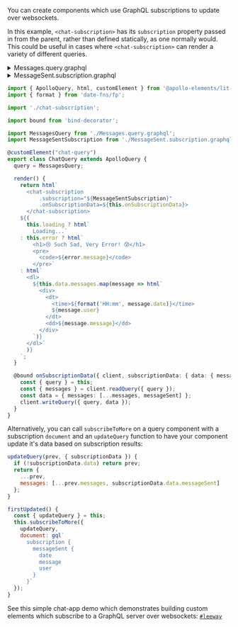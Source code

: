 <meta name="description" content="How to use Apollo Elements to write declarative web components that subscribe to real-time updates over GraphQL"/>

You can create components which use GraphQL subscriptions to update over websockets.

In this example, `<chat-subscription>` has its `subscription` property passed in from the parent, rather than defined statically, as one normally would.
This could be useful in cases where `<chat-subscription>` can render a variety of different queries.

<details>
<summary>Messages.query.graphql</summary>

```graphql
query MessagesQuery {
  messages {
    date
    message
    user
  }
}
```

</details>

<details>
<summary>MessageSent.subscription.graphql</summary>

```graphql
subscription MessageSentSubscription {
  messageSent {
    date
    message
    user
  }
}
```

</details>

```ts
import { ApolloQuery, html, customElement } from '@apollo-elements/lit-apollo';
import { format } from 'date-fns/fp';

import './chat-subscription';

import bound from 'bind-decorator';

import MessagesQuery from './Messages.query.graphql';
import MessageSentSubscription from './MessageSent.subscription.graphql';

@customElement("chat-query")
export class ChatQuery extends ApolloQuery {
  query = MessagesQuery;

  render() {
    return html`
      <chat-subscription
          .subscription="${MessageSentSubscription}"
          .onSubscriptionData=${this.onSubscriptionData}>
      </chat-subscription>
    ${(
      this.loading ? html`
        Loading...`
    : this.error ? html`
        <h1>😢 Such Sad, Very Error! 😰</h1>
        <pre>
          <code>${error.message}</code>
        </pre>`
    : html`
      <dl>
        ${this.data.messages.map(message => html`
          <div>
            <dt>
              <time>${format('HH:mm', message.date)}</time>
              ${message.user}
            </dt>
            <dd>${message.message}</dd>
          </div>
        `)}
      </dl>`
      )}
    `;
  }

  @bound onSubscriptionData({ client, subscriptionData: { data: { messageSent } } }) {
    const { query } = this;
    const { messages } = client.readQuery({ query });
    const data = { messages: [...messages, messageSent] };
    client.writeQuery({ query, data });
  }
}
```

Alternatively, you can call `subscribeToMore` on a query component with a subscription `document` and an `updateQuery` function to have your component update it's data based on subscription results:

```js
updateQuery(prev, { subscriptionData }) {
  if (!subscriptionData.data) return prev;
  return {
    ...prev,
    messages: [...prev.messages, subscriptionData.data.messageSent]
  };
}

firstUpdated() {
  const { updateQuery } = this;
  this.subscribeToMore({
    updateQuery,
    document: gql`
      subscription {
        messageSent {
          date
          message
          user
        }
      }`
  });
}

```

See this simple chat-app demo which demonstrates building custom elements which subscribe to a GraphQL server over websockets: [`#leeway`](https://leeway.apolloelements.dev)
